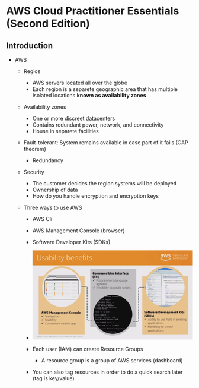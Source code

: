 # AWS Cloud Practitioner Essentials (Second Edition)


## Introduction

* AWS 

    * Regios 
        * AWS servers located all over the globe
        * Each region is a separete geographic area that has multiple isolated locations **known as availability zones**

    * Availability zones
        * One or more discreet datacenters
        * Contains redundant power, network, and connectivity
        * House in separete facilities 

    * Fault-tolerant: System remains available in case part of it fails (CAP theorem)
        * Redundancy 
    

    * Security

        * The customer decides the region systems will be deployed
        * Ownership of data
        * How do you handle encryption and encryption keys


    * Three ways to use AWS
        * AWS Cli 
        * AWS Management Console (browser)
        * Software Developer Kits (SDKs)

        * ![aws](./images/1.png)

        * Each user (IAM) can create Resource Groups
            * A resource group is a group of AWS services (dashboard)
        
        * You can also tag resources in order to do a quick search later (tag is key/value)